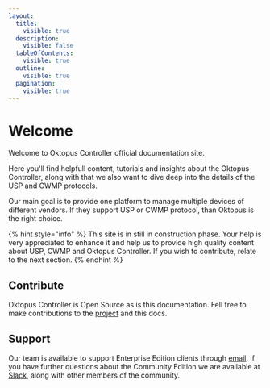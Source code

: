 ```yaml
---
layout:
  title:
    visible: true
  description:
    visible: false
  tableOfContents:
    visible: true
  outline:
    visible: true
  pagination:
    visible: true
---
```


# Welcome

Welcome to Oktopus Controller official documentation site.

Here you'll find helpfull content, tutorials and insights about the Oktopus Controller, along with that we also want to dive deep into the details of the USP and CWMP protocols.

Our main goal is to provide one platform to manage multiple devices of different vendors. If they support USP or CWMP protocol, than Oktopus is the right choice.

{% hint style="info" %}
This site is in still in construction phase. Your help is very appreciated to enhance it and help us to provide high quality content about USP, CWMP and Oktopus Controller. If you wish to contribute, relate to the next section. &#x20;
{% endhint %}

## Contribute

Oktopus Controller is Open Source as is this documentation. Fell free to make contributions to the [project](https://github.com/OktopUSP/oktopus) and this docs.&#x20;

## Support

Our team is available to support Enterprise Edition clients through [email](mailto:support@oktopus.app.br). If you have further questions about the Community Edition we are available at [Slack](https://join.slack.com/t/oktopustr-369/shared\_invite/zt-1znmrbr52-3AXgOlSeQTPQW8\_Qhn3C4g), along with other members of the community.&#x20;
